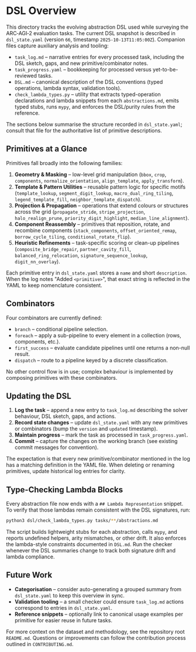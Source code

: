 # DSL Overview

This directory tracks the evolving abstraction DSL used while surveying the ARC‑AGI‑2 evaluation tasks.  The current DSL snapshot is described in `dsl_state.yaml` (version `66`, timestamp `2025-10-13T11:05:00Z`).  Companion files capture auxiliary analysis and tooling:

- `task_log.md` – narrative entries for every processed task, including the DSL sketch, gaps, and new primitive/combinator notes.
- `task_progress.yaml` – bookkeeping for processed versus yet-to-be-reviewed tasks.
- `DSL.md` – canonical description of the DSL conventions (typed operations, lambda syntax, validation tools).
- `check_lambda_types.py` – utility that extracts typed-operation declarations and lambda snippets from each `abstractions.md`, emits typed stubs, runs `mypy`, and enforces the DSL/purity rules from the reference.

The sections below summarise the structure recorded in `dsl_state.yaml`; consult that file for the authoritative list of primitive descriptions.

## Primitives at a Glance

Primitives fall broadly into the following families:

1. **Geometry & Masking** – low-level grid manipulation (`bbox`, `crop`, `components`, `normalize_orientation`, `align_template`, `apply_transform`).
2. **Template & Pattern Utilities** – reusable pattern logic for specific motifs (`template_lookup`, `segment_digit_lookup`, `macro_dual_ring_tiling`, `legend_template_fill`, `neighbor_template_dispatch`).
3. **Projection & Propagation** – operations that extend colours or structures across the grid (`propagate_stride`, `stripe_projection`, `halo_realign_prune`, `priority_digit_highlight`, `median_line_alignment`).
4. **Component Reassembly** – primitives that reposition, rotate, and recombine components (`stack_components`, `offset_oriented_remap`, `borrow_cycle_tiling`, `conditional_rotate_flip`).
5. **Heuristic Refinements** – task-specific scoring or clean-up pipelines (`composite_bridge_repair`, `partner_cavity_fill`, `balanced_ring_relocation`, `signature_sequence_lookup`, `digit_nn_overlay`).

Each primitive entry in `dsl_state.yaml` stores a `name` and short `description`.  When the log notes "Added `<primitive>`", that exact string is reflected in the YAML to keep nomenclature consistent.

## Combinators

Four combinators are currently defined:

- `branch` – conditional pipeline selection.
- `foreach` – apply a sub-pipeline to every element in a collection (rows, components, etc.).
- `first_success` – evaluate candidate pipelines until one returns a non-null result.
- `dispatch` – route to a pipeline keyed by a discrete classification.

No other control flow is in use; complex behaviour is implemented by composing primitives with these combinators.

## Updating the DSL

1. **Log the task** – append a new entry to `task_log.md` describing the solver behaviour, DSL sketch, gaps, and actions.
2. **Record state changes** – update `dsl_state.yaml` with any new primitives or combinators (bump the `version` and `updated` timestamp).
3. **Maintain progress** – mark the task as processed in `task_progress.yaml`.
4. **Commit** – capture the changes on the working branch (see existing commit messages for convention).

The expectation is that every new primitive/combinator mentioned in the log has a matching definition in the YAML file.  When deleting or renaming primitives, update historical log entries for clarity.

## Type-Checking Lambda Blocks

Every abstraction file now ends with a `## Lambda Representation` snippet.  To verify that those lambdas remain consistent with the DSL signatures, run:

```bash
python3 dsl/check_lambda_types.py tasks/**/abstractions.md
```

The script builds lightweight stubs for each abstraction, calls `mypy`, and reports undefined helpers, arity mismatches, or other drift.  It also enforces the lambda-style constraints documented in `DSL.md`.  Run the checker whenever the DSL summaries change to track both signature drift and lambda compliance.

## Future Work

- **Categorisation** – consider auto-generating a grouped summary from `dsl_state.yaml` to keep this overview in sync.
- **Validation tooling** – a small checker could ensure `task_log.md` actions correspond to entries in `dsl_state.yaml`.
- **Reference snippets** – optionally link to canonical usage examples per primitive for easier reuse in future tasks.

For more context on the dataset and methodology, see the repository root `README.md`.  Questions or improvements can follow the contribution process outlined in `CONTRIBUTING.md`.
